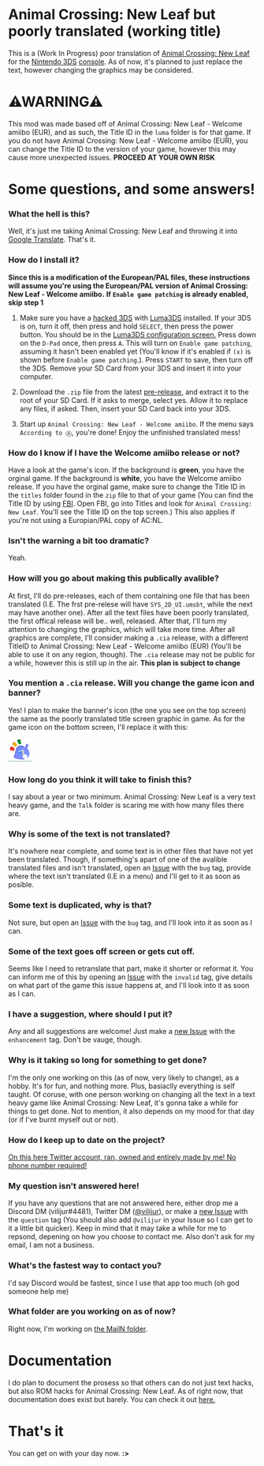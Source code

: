 # Animal Crossing: New Leaf but poorly translated (working title)
This is a (Work In Progress) poor translation of [Animal Crossing: New Leaf](https://en.wikipedia.org/wiki/Animal_Crossing:_New_Leaf) for the [Nintendo 3DS](https://en.wikipedia.org/wiki/Nintendo_3DS) [console](https://en.wikipedia.org/wiki/Video_game_console). As of now, it's planned to just replace the text, however changing the graphics may be considered.

# ⚠**WARNING**⚠
This mod was made based off of Animal Crossing: New Leaf - Welcome amiibo (EUR), and as such, the Title ID in the `luma` folder is for that game. If you do not have Animal Crossing: New Leaf - Welcome amiibo (EUR), you can change the Title ID to the version of your game, however this may cause more unexpected issues. **PROCEED AT YOUR OWN RISK**

# Some questions, and some answers!

### What the hell is this?
Well, it's just me taking Animal Crossing: New Leaf and throwing it into [Google Translate](https://translate.google.co.uk/). That's it.

### How do I install it?
**Since this is a modification of the European/PAL files, these instructions will assume you're using the European/PAL version of Animal Crossing: New Leaf - Welcome amiibo.**
**If `Enable game patching` is already enabled, skip step 1**

1. Make sure you have a [hacked 3DS](https://3ds.hacks.guide) with [Luma3DS](https://github.com/LumaTeam/Luma3DS) installed. If your 3DS is on, turn it off, then press and hold `SELECT`, then press the power button. You should be in the [Luma3DS configuration screen.](https://github.com/LumaTeam/Luma3DS/wiki/Optional-features) Press down on the `D-Pad` once, then press `A`. This will turn on `Enable game patching`, assuming it hasn't been enabled yet (You'll know if it's enabled if `(x)` is shown before `Enable game patching`.). Press `START` to save, then turn off the 3DS. Remove your SD Card from your 3DS and insert it into your computer.

2. Download the `.zip` file from the latest [pre-release](https://github.com/vilijur/acnl-translated/releases), and extract it to the root of your SD Card. If it asks to merge, select yes. Allow it to replace any files, if asked. Then, insert your SD Card back into your 3DS.

3. Start up `Animal Crossing: New Leaf - Welcome amiibo`. If the menu says `According to Ⓐ`, you're done! Enjoy the unfinished translated mess!

### How do I know if I have the Welcome amiibo release or not?
Have a look at the game's icon. If the background is **green**, you have the orginal game. If the background is **white**, you have the Welcome amiibo release. If you have the orginal game, make sure to change the Title ID in the `titles` folder found in the `zip` file to that of your game (You can find the Title ID by using [FBI](https://github.com/Steveice10/FBI). Open FBI, go into Titles and look for `Animal Crossing: New Leaf`. You'll see the Title ID on the top screen.) This also applies if you're not using a Europian/PAL copy of AC:NL.

### Isn't the warning a bit too dramatic?
Yeah.

### How will you go about making this publically avalible?
At first, I'll do pre-releases, each of them containing one file that has been translated (I.E. The frst pre-relese will have `SYS_2D_UI.umsbt`, while the next may have another one). After all the text files have been poorly translated, the first offical release will be.. well, released. After that, I'll turn my attention to changing the graphics, which will take more time. After all graphics are complete, I'll consider making a `.cia` release, with a different TitleID to Animal Crossing: New Leaf - Welcome amiibo (EUR) (You'll be able to use it on any region, though). The `.cia` release may not be public for a while, however this is still up in the air. **This plan is subject to change**

### You mention a `.cia` release. Will you change the game icon and banner?
Yes! I plan to make the banner's icon (the one you see on the top screen) the same as the poorly translated title screen graphic in game. As for the game icon on the bottom screen, I'll replace it with this:

![The icon I plan to use.](https://github.com/vilijur/acnl-translated/blob/main/acnlwatr3.png)

### How long do you think it will take to finish this?
I say about a year or two minimum. Animal Crossing: New Leaf is a very text heavy game, and the `Talk` folder is scaring me with how many files there are.

### Why is some of the text is not translated?
It's nowhere near complete, and some text is in other files that have not yet been translated. Though, if something's apart of one of the avalible translated files and isn't translated, open an [Issue](https://github.com/vilijur/acnl-translated/issues/new) with the `bug` tag, provide where the text isn't translated (I.E in a menu) and I'll get to it as soon as posible.

### Some text is duplicated, why is that?
Not sure, but open an [Issue](https://github.com/vilijur/acnl-translated/issues/new) with the `bug` tag, and I'll look into it as soon as I can.

### Some of the text goes off screen or gets cut off.
Seems like I need to retranslate that part, make it shorter or reformat it. You can inform me of this by opening an [Issue](https://github.com/vilijur/acnl-translated/issues/new) with the `invalid` tag, give details on what part of the game this issue happens at, and I'll look into it as soon as I can.

### I have a suggestion, where should I put it?
Any and all suggestions are welcome! Just make a [new Issue](https://github.com/vilijur/acnl-translated/issues/new) with the `enhancement` tag. Don't be vauge, though.

### Why is it taking so long for something to get done?
I'm the only one working on this (as of now, very likely to change), as a hobby. It's for fun, and nothing more. Plus, basiaclly everything is self taught. Of coruse, with one person working on changing all the text in a text heavy game like Animal Crossing: New Leaf, it's gonna take a while for things to get done. Not to mention, it also depends on my mood for that day (or if I've burnt myself out or not). 

### How do I keep up to date on the project?
[On this here Twitter account, ran, owned and entirely made by me! No phone number required!](https://twitter.com/translatijur)

### My question isn't answered here!
If you have any questions that are not answered here, either drop me a Discord DM (vilijur#4481), Twitter DM ([@vilijur](https://twitter.com/vilijur)), or make a [new Issue](https://github.com/vilijur/acnl-translated/issues/new) with the `question` tag (You should also add `@vilijur` in your Issue so I can get to it a little bit quicker). Keep in mind that it may take a while for me to repsond, depening on how you choose to contact me. Also don't ask for my email, I am not a business.

### What's the fastest way to contact you?
I'd say Discord would be fastest, since I use that app too much (oh god someone help me)

### What folder are you working on as of now?
Right now, I'm working on [the MailN folder](https://github.com/vilijur/acnl-translated/wiki/The-Script-folder#mailn-and-mailr).

# Documentation
I do plan to document the prosess so that others can do not just text hacks, but also ROM hacks for Animal Crossing: New Leaf. As of right now, that documentation does exist but barely. You can check it out [here.](https://github.com/vilijur/acnl-translated/wiki)

# That's it
You can get on with your day now. **:>**
